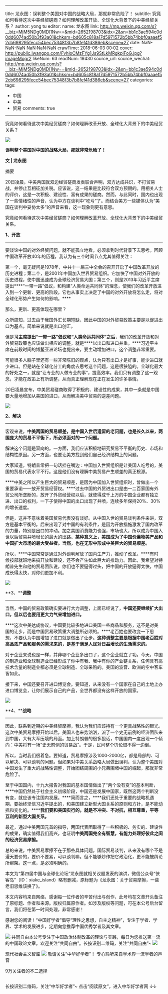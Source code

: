 
---
title: 龙永图：误判整个美国对中国的战略大局，那就非常危险了！
subtitle: 究竟如何看待这次中美经贸磋商？如何理解改革开放、全球化大背景下的中美经贸关系？
author: yong tu
editor: 
  name: 龙永图
  link: http://mp.weixin.qq.com/s?__biz=MjM5NDg0MDI1Nw==&mid=2652198703&idx=2&sn=bb1c3ae594c0d0dd6074ad50b3f93a01&chksm=bd605c818a17d5971572b5bb74bbf0aaaef52cb698295fecc54bec75348f3b7b8fef41d386eb&scene=27
date: NaN-NaN-NaN NaN:NaN:NaN
crawTime: 2018-06-03 00:02
cover: http://public.iwangpo.com/FvhloCMzFYg1Js9StLkMRgkplFoG.jpg?imageMogr2
likeNum: 63
readNum: 19430
source_url: 
source_wechat: http://mp.weixin.qq.com/s?__biz=MjM5NDg0MDI1Nw==&mid=2652198703&idx=2&sn=bb1c3ae594c0d0dd6074ad50b3f93a01&chksm=bd605c818a17d5971572b5bb74bbf0aaaef52cb698295fecc54bec75348f3b7b8fef41d386eb&scene=27
categories: 
tags: 
  - 中国
  - 中美
  - 贸易
comments: true
---
究竟如何看待这次中美经贸磋商？如何理解改革开放、全球化大背景下的中美经贸关系？
<!--more-->
![](http://public.iwangpo.com/Ftf5wsJ0Z6x359JyQZ8lV2gmmG5z.jpg?imageView2/2/w/600)

**误判整个美国对中国的战略大局，那就非常危险了！**

**文 | 龙永图**

摘要

20日凌晨，中美两国就双边经贸磋商发表联合声明，双方达成共识，不打贸易战，并停止互相征加关税。应该说，这一结果是比较符合双方预期的。用相关人士的评价，这是一次积极、建设性、富有成果的磋商。然而，与此同时，国内也出现了一些情绪性的声音，认为中方在谈判中“吃亏”了。而结合美方一些媒体认为“美国在谈判中妥协太多”的声音来看，这一现象则更有意思。

究竟如何看待这次中美经贸磋商？如何理解改革开放、全球化大背景下的中美经贸关系。

**1、开放**

---

要谈论中国的对外经贸问题，就不能孤立地看，必须拿到时代背景下去思考。回顾中国改革开放40年的历程，我认为有三个时间节点尤其值得关注：

第一个，毫无疑问是1978年，中共十一届三中全会的召开开启了中国改革开放的历史进程；第二个，是2001年中国加入世界贸易组织。它加快了中国对外开放的历史进程，使中国迅速成为全球经济贸易大国；第三个，则是2013年习近平主席提出****“一带一路”倡议，和构建“人类命运共同体”的理念，使我们的改革开放进入到一个更新、更高的阶段。它也从事实上决定了中国的对外开放将怎么走，将对全球化形势产生如何的影响。****

那么，更新、更高体现在哪里？

众所周知，过去由于我国外汇长期短缺，因此中国的对外贸易政策主要是以促进出口为基点，简单来说就是出口创汇。

但是****习主席提出“一带一路”倡议和“人类命运共同体”之后****，我们的改革开放和对外贸易政策也应该做出相应的调整，就是****以出口和进口并重。****习近平主席在前段时间的博鳌亚洲论坛也提出来，要主动增加进口，这个调整非常重要。

可能很多人脑子里还有一些非常陈旧的观点，认为只有出口才是好事，能少进口就少进口。但是站在全球化分工的角度去思考这个问题，这是很狭隘的。全球化最大的好处之一，就是“让专业的人做专业的事”，提高效率。我们只有调整了这一观念，才能在政策上有所调整，从而真正理解现在正在发生的许多事情。

20日凌晨宣布，中美贸易磋商取得了积极的、建设性的成果，其中一条就是中国要大量地增加从美国的进口，从而解决美中贸易的逆差问题。

![](http://public.iwangpo.com/FrliGXnED0sZBtGNkBPXg0asMPmb.jpg?imageView2/2/w/600)

**2、解决**

---

客观来说，****中美两国的贸易顺差，是中国入世后遗留的老问题，也是长久以来，两国庞大的贸易不平衡下，所必须面对的一个问题。****

解决这个问题是双向的。一方面，我们应该积极地研究贸易不平衡的历史、市场和结构性原因。另一方面，也要让美方找到他们自己经济结构上的问题。

大家知道，特朗普常把一句话挂在嘴边：中国加入世贸组织是让美国人吃亏的，美国的贸易代表水平不行。这是他们没有理解中美贸易产生顺差的真正根源。

****中美之所以产生巨大的贸易顺差，是因为中国加入世贸组织时，曾做出一个重要承诺——放开贸易经营权。****过去中国的外贸进出口是由一二百家国有外贸公司所垄断的，放开了外贸经营权以后，就使得成千上万的中国企业都有独立进、出口的权利，一下子使得中国的出口出现了井喷，连续多年保持20%、30%的增长速度。

但是，这并不意味着美国贸易代表没有谈好。从中国入世的贸易谈判条件来讲，双方是基本平衡的。后来出现了对中国的有利条件，是因为开放措施激发了国内改革的力量，特别是出口的冲动。加之美国消费能力也强，市场也大，所以成为中国入世以后贸易井喷增长的最大的出路。****某种意义上，美国成为了中国价廉物美产品和中国扩大市场的最大受益者。当然，也在无形中形成中美巨大的贸易顺差。****

所以，****中国常常是通过对外谈判解放了国内生产力，推动了改革。****有时候按部就班地来搞开放和建设，还不会产生如此巨大的推动力。因此，我希望对特朗普先生和他的贸易团队说，你们也不要逼得过头，把中国的开放逼得太快，中国成长得太快，对你们更加不利。

![](http://public.iwangpo.com/FkfbvN26rXxfKYjZRiGPuhSo8s80.jpg?imageView2/2/w/600)

**3、****调整**

---

当然，中国的贸易政策确实要进行大力调整，上面已经说了，****中国还要继续扩大出口，但以后也要用更大力气来增加进口。****

****这次中美达成协议，中国要比较多地进口美国一些商品和服务，这不是对美国的让步，而是中国贸易政策重大调整所必须的。****老百姓也要改变一下思想，不要认为中国增加了进口就是做出了让步。****这种调整主要是根据中国老百姓对高品质产品和服务的需求来的，是基于满足人民对日益增长的生活需求的。****

对于企业来说也是一样，并非哪个企业多出口了，这个企业就立了功。今天，中国的制造业和全球制造业已经形成了你中有我、我中有你的产业链关系，任何具有高技术含量的制造业都必须是全球制造、全球采购的。美国的波音、欧洲的空中客车皆如此。

    

接下来，中国还要召开进口博览会。要知道，从来没有一个国家在自己的土地上办进口博览会，让你们展示自己的产品，全世界都没有这样开放的国家。

![](http://public.iwangpo.com/FiwlqDNFFPOurYVfdLqb9lN-A5D3.jpg?imageView2/2/w/600)

**4、****战略**

---

因此，联系到近期的中美经贸摩擦，我认为我们应该持有一个更具战略性的眼光。这次中美贸易摩擦开始以后，美国人也来势汹汹，派了一个史无前例的经济团队来到中国，大有大军压境的局面。加上特朗普的很多狠话，中国国内一度出现一个倾向：中美将有一场“史无前例的贸易战”。于是，民间整个舆论恨不得一边倒。

所以，当时我们很着急。要知道，贸易摩擦涉及1000-2000亿，都是局部的、可以解决、可以谈判的问题。但如果对中美关系战略大局做出误判，认为整个美国对中国发生了重大的战略性调整，开始团结周围的小兄弟围堵中国的崛起，那就非常危险了。

    

至于中国国内，十九大报告对我国的基本国情做出了“两个没有变”的基本判断，****中国仍然处于社会主义初级阶段，中国还是发展中国家，既然这两个判断没有变，就应该专注国内发展。****简而言之，****我们还处于重要的战略机遇期，要始终坚信习近平提出的，和美国建立新型大国关系的原则和方针，是不能动摇和变化的。********我们要和美国实行的，就是不冲突、不对抗，相互尊重，平等互利的新型大国关系。****

    

最近，通过中美两国元首的指导，两国代表团取得了一些积极的、务实的、建设性的成果，确实值得我们高兴，也证明****中美两国完全有智慧，有能力处理好彼此之间的经济贸易摩擦。****

总的来说，中美贸易摩擦不在于那些具体问题。国际贸易谈判，从来没有哪个不是漫天要价的，要价不要紧，可以谈判嘛。但不能够炒作把它政治化，更不能被舆论所绑架。这一点，是必须明确的。

本文为“第四届中国与全球化论坛”龙永图就相关议题发表的演讲，微信公众号“侠客岛”（ID：xiake_island）略有删减，原标题为《龙永图：关于贸易摩擦，一些老旧思维该换了》。

本文内容均来自网络，感谢每一位作者的辛苦付出与创作，此号均在文章开头备注了原标题、作者和来源。版权归属原作者。如涉及版权等问题，可在本公号后台留言，我们将在第一时间处理，非常感谢！

感谢您的阅读！“中国好学者”倡导“理性之思想，自主之精神”，专注于学者、学界、学术的发展进步，定期向您推荐中国优秀学者及其文章。

![](http://public.iwangpo.com/FvmN9h2NjFFStwk19Q3BdzkxBKy9.jpg?imageView2/2/w/600)
共同自由本公号专注于中国政治体制改革的理论与实践，每日为您推送第一流的中国政论文章。欢迎关注“共同自由”。长按识别二维码，关注“共同自由”~
![](http://public.iwangpo.com/FsotZJ2f81WxoWAZ-aohjVacwyPC.jpg?imageView2/2/w/600)

现代社会主义智库
![](http://public.iwangpo.com/Fr8HAdzQxY-8x-YPqCITfzy4j5xu.jpg?imageView2/2/w/600)
敬请关注“中华好学者”！
专心聆听来自学术界一流学者的声音

9万关注者的不二选择

![](data:image/gif;base64,iVBORw0KGgoAAAANSUhEUgAAAAEAAAABCAYAAAAfFcSJAAAADUlEQVQImWNgYGBgAAAABQABh6FO1AAAAABJRU5ErkJggg==)

长按识别二维码，关注“中华好学者”~
点击“阅读原文”，进入中华好学者网
↓↓
    